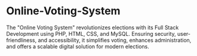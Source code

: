 # Online-Voting-System

The "Online Voting System" revolutionizes elections with its Full Stack Development using PHP, HTML, CSS, and MySQL. Ensuring security, user-friendliness, and accessibility, it simplifies voting, enhances administration, and offers a scalable digital solution for modern elections.
